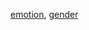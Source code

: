[emotion](https://github.com/oarriaga/face_classification/blob/master/trained_models/emotion_models/fer2013_mini_XCEPTION.102-0.66.hdf5),
[gender](https://github.com/oarriaga/face_classification/blob/master/trained_models/gender_models/simple_CNN.81-0.96.hdf5)
